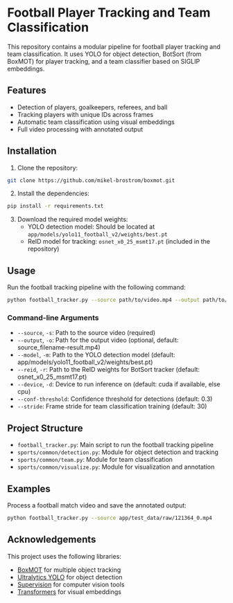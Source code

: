 # Football Player Tracking and Team Classification

This repository contains a modular pipeline for football player tracking and team classification. It uses YOLO for object detection, BotSort (from BoxMOT) for player tracking, and a team classifier based on SIGLIP embeddings.

## Features

- Detection of players, goalkeepers, referees, and ball
- Tracking players with unique IDs across frames
- Automatic team classification using visual embeddings
- Full video processing with annotated output

## Installation

1. Clone the repository:
```bash
git clone https://github.com/mikel-brostrom/boxmot.git
```

2. Install the dependencies:
```bash
pip install -r requirements.txt
```

3. Download the required model weights:
   - YOLO detection model: Should be located at `app/models/yolo11_football_v2/weights/best.pt`
   - ReID model for tracking: `osnet_x0_25_msmt17.pt` (included in the repository)

## Usage

Run the football tracking pipeline with the following command:

```bash
python football_tracker.py --source path/to/video.mp4 --output path/to/output.mp4
```

### Command-line Arguments

- `--source`, `-s`: Path to the source video (required)
- `--output`, `-o`: Path for the output video (optional, default: source_filename-result.mp4)
- `--model`, `-m`: Path to the YOLO detection model (default: app/models/yolo11_football_v2/weights/best.pt)
- `--reid`, `-r`: Path to the ReID weights for BotSort tracker (default: osnet_x0_25_msmt17.pt)
- `--device`, `-d`: Device to run inference on (default: cuda if available, else cpu)
- `--conf-threshold`: Confidence threshold for detections (default: 0.3)
- `--stride`: Frame stride for team classification training (default: 30)

## Project Structure

- `football_tracker.py`: Main script to run the football tracking pipeline
- `sports/common/detection.py`: Module for object detection and tracking
- `sports/common/team.py`: Module for team classification
- `sports/common/visualize.py`: Module for visualization and annotation

## Examples

Process a football match video and save the annotated output:

```bash
python football_tracker.py --source app/test_data/raw/121364_0.mp4
```

## Acknowledgements

This project uses the following libraries:
- [BoxMOT](https://github.com/mikel-brostrom/boxmot) for multiple object tracking
- [Ultralytics YOLO](https://github.com/ultralytics/ultralytics) for object detection
- [Supervision](https://github.com/roboflow/supervision) for computer vision tools
- [Transformers](https://github.com/huggingface/transformers) for visual embeddings
